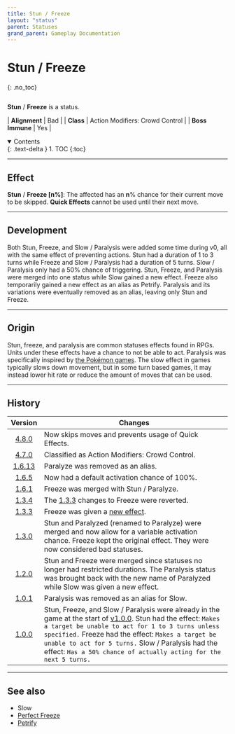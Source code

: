 ```yaml
---
title: Stun / Freeze
layout: "status"
parent: Statuses
grand_parent: Gameplay Documentation
---
```


# Stun / Freeze
{: .no_toc}

<div class="row">
<div class="column content" markdown="1">

**Stun** / **Freeze** is a status.

| **Alignment** | Bad |
| **Class** | Action Modifiers: Crowd Control |
| **Boss Immune** | Yes |

</div>
<div class="column toc" markdown="1">
<details open markdown="block">
<summary>
Contents
</summary>
{: .text-delta }
1. TOC
{:toc}
</details>
</div>
</div> 

---

## Effect

**Stun** / **Freeze [n%]**: The affected has an **n**% chance for their current move to be skipped. **Quick Effects** cannot be used until their next move.

---

## Development

Both Stun, Freeze, and Slow / Paralysis were added some time during v0, all with the same effect of preventing actions. Stun had a duration of 1 to 3 turns while Freeze and Slow / Paralysis had a duration of 5 turns. Slow / Paralysis only had a 50% chance of triggering. Stun, Freeze, and Paralysis were merged into one status while Slow gained a new effect. Freeze also temporarily gained a new effect as an alias as Petrify. Paralysis and its variations were eventually removed as an alias, leaving only Stun and Freeze.

---

## Origin

Stun, freeze, and paralysis are common statuses effects found in RPGs. Units under these effects have a chance to not be able to act. Paralysis was specifically inspired by [the Pokémon games](https://bulbapedia.bulbagarden.net/wiki/Paralysis_(status_condition)). The slow effect in games typically slows down movement, but in some turn based games, it may instead lower hit rate or reduce the amount of moves that can be used.

---

## History

| Version | Changes |
| :---: | --- |
| [4.8.0](/game/changelog/v4.html#v4.8.0) | Now skips moves and prevents usage of Quick Effects. |
| [4.7.0](/game/changelog/v4.html#v4.7.0) | Classified as Action Modifiers: Crowd Control. |
| [1.6.13](/game/changelog/v1.html#v1.6.13) | Paralyze was removed as an alias. |
| [1.6.5](/game/changelog/v1.html#v1.6.5) | Now had a default activation chance of 100%. |
| [1.6.1](/game/changelog/v1.html#v1.6.1) | Freeze was merged with Stun / Paralyze. |
| [1.3.4](/game/changelog/v1.html#v1.3.4) | The [1.3.3](/game/changelog/v1.html#v1.3.3) changes to Freeze were reverted. |
| [1.3.3](/game/changelog/v1.html#v1.3.3) | Freeze was given a [new effect](/game/status/petrify). |
| [1.3.0](/game/changelog/v1.html#v1.3.0) | Stun and Paralyzed (renamed to Paralyze) were merged and now allow for a variable activation chance. Freeze kept the original effect. They were now considered bad statuses. |
| [1.2.0](/game/changelog/v1.html#v1.2.0) | Stun and Freeze were merged since statuses no longer had restricted durations. The Paralysis status was brought back with the new name of Paralyzed while Slow was given a new effect. |
| [1.0.1](/game/changelog/v1.html#v1.0.1) | Paralysis was removed as an alias for Slow. |
| [1.0.0](/game/changelog/v1.html#v1.0.0) | Stun, Freeze, and Slow / Paralysis were already in the game at the start of [v1.0.0](/game/changelog/v1.html#v1.0.0). Stun had the effect: `Makes a target be unable to act for 1 to 3 turns unless specified.` Freeze had the effect: `Makes a target be unable to act for 5 turns.` Slow / Paralysis had the effect: `Has a 50% chance of actually acting for the next 5 turns.`|

---

## See also

- Slow
- [Perfect Freeze](/game/status/perfectfreeze)
- [Petrify](/game/status/petrify)